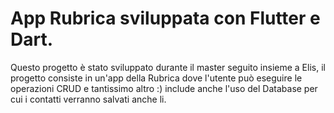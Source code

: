 # App Rubrica sviluppata con Flutter e Dart.
Questo progetto è stato sviluppato durante il master seguito insieme a Elis, il progetto consiste in un'app della Rubrica dove l'utente 
può eseguire le operazioni CRUD e tantissimo altro :) include anche l'uso del Database per cui i contatti verranno salvati anche li.



